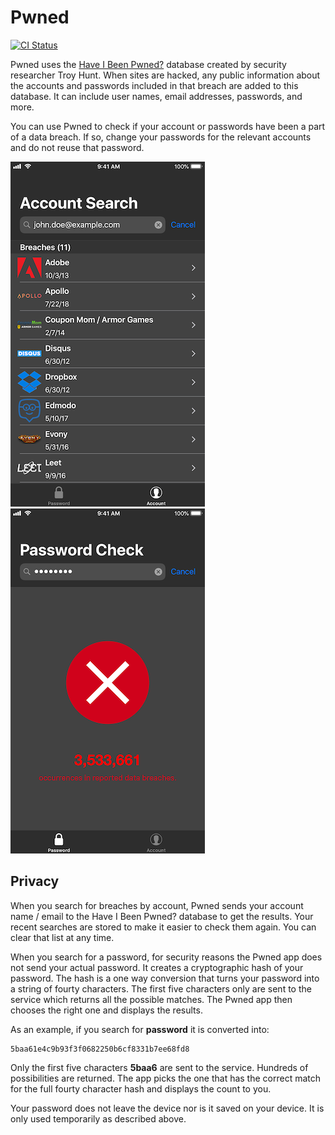 # Pwned

[![CI Status](https://img.shields.io/travis/com/kcramer/Pwned.svg?style=flat)](https://travis-ci.com/kcramer/Pwned)

Pwned uses the [Have I Been Pwned?](https://haveibeenpwned.com/) database created by 
security researcher Troy Hunt.  When sites are hacked, any public information about the 
accounts and passwords included in that breach are added to this database. It can include 
user names, email addresses, passwords, and more.

You can use Pwned to check if your account or passwords have been a part of a data breach. 
If so, change your passwords for the relevant accounts and do not reuse that password.

![Screenshot - Account Search](/images/Screenshot-AccountSearch.png) ![Screenshot - Password Result](/images/Screenshot-PasswordResult.png)

## Privacy

When you search for breaches by account, Pwned sends your account name / email to
the Have I Been Pwned? database to get the results.  Your recent searches are stored
to make it easier to check them again.  You can clear that list at any time.

When you search for a password, for security reasons the Pwned app does not send your 
actual password.  It creates a cryptographic hash of your password.  The hash is a one way 
conversion that turns your password into a string of fourty characters.  The first five characters 
only are sent to the service which returns all the possible matches.  The Pwned app then 
chooses the right one and displays the results.

As an example, if you search for **password** it is converted into:

    5baa61e4c9b93f3f0682250b6cf8331b7ee68fd8

Only the first five characters **5baa6** are sent to the service.  Hundreds of possibilities are 
returned.  The app picks the one that has the correct match for the full fourty character hash 
and displays the count to you.

Your password does not leave the device nor is it saved on your device.  It is only used 
temporarily as described above.
